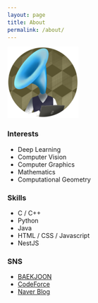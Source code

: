 ```yaml
---
layout: page
title: About
permalink: /about/
---
```


![logo](/assets/img/logo/logo.png)

### Interests
- Deep Learning
- Computer Vision
- Computer Graphics
- Mathematics
- Computational Geometry

### Skills
- C / C++
- Python
- Java
- HTML / CSS / Javascript
- NestJS

### SNS
- [BAEKJOON](https://www.acmicpc.net/user/bluehorn07)
- [CodeForce](http://codeforces.com/profile/BlueHorn07)
- [Naver Blog](https://blog.naver.com/bluehorn07)